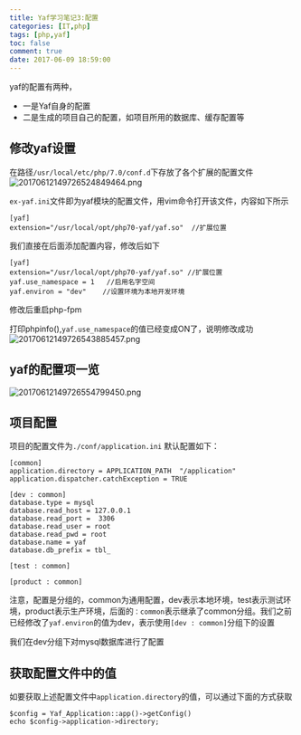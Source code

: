 ```yaml
---
title: Yaf学习笔记3:配置
categories: [IT,php]
tags: [php,yaf]
toc: false
comment: true
date: 2017-06-09 18:59:00
---
```







<!--more-->

yaf的配置有两种，

- 一是Yaf自身的配置
- 二是生成的项目自己的配置，如项目所用的数据库、缓存配置等

## 修改yaf设置
在路径`/usr/local/etc/php/7.0/conf.d`下存放了各个扩展的配置文件
![20170612149726524849464.png](http://o9xbyqajf.bkt.clouddn.com/20170612149726524849464.png)

`ex-yaf.ini`文件即为yaf模块的配置文件，用vim命令打开该文件，内容如下所示

```
[yaf]
extension="/usr/local/opt/php70-yaf/yaf.so"  //扩展位置
```
我们直接在后面添加配置内容，修改后如下

```
[yaf]
extension="/usr/local/opt/php70-yaf/yaf.so"	//扩展位置 
yaf.use_namespace = 1	//启用名字空间
yaf.environ = "dev"	   //设置环境为本地开发环境
```

修改后重启php-fpm

打印phpinfo(),`yaf.use_namespace`的值已经变成ON了，说明修改成功
![20170612149726543885457.png](http://o9xbyqajf.bkt.clouddn.com/20170612149726543885457.png)

## yaf的配置项一览
![20170612149726554799450.png](http://o9xbyqajf.bkt.clouddn.com/20170612149726554799450.png)


## 项目配置
项目的配置文件为`./conf/application.ini`
默认配置如下：

```
[common]
application.directory = APPLICATION_PATH  "/application"
application.dispatcher.catchException = TRUE

[dev : common]
database.type = mysql
database.read_host = 127.0.0.1
database.read_port =  3306
database.read_user = root
database.read_pwd = root
database.name = yaf
database.db_prefix = tbl_

[test : common] 

[product : common]

```

注意，配置是分组的，common为通用配置，dev表示本地环境，test表示测试环境，product表示生产环境，后面的`：common`表示继承了common分组。我们之前已经修改了`yaf.environ`的值为dev，表示使用`[dev : common]`分组下的设置

我们在dev分组下对mysql数据库进行了配置

## 获取配置文件中的值

如要获取上述配置文件中`application.directory`的值，可以通过下面的方式获取

```
$config = Yaf_Application::app()->getConfig()
echo $config->application->directory;
```


